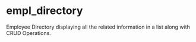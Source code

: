 # empl_directory
Employee Directory displaying all the related information in a list along with CRUD Operations.
